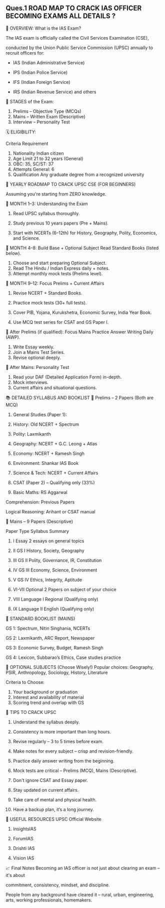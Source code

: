 ## Ques.1 ROAD MAP TO CRACK IAS OFFICER BECOMING EXAMS ALL DETAILS ?

🧭 OVERVIEW: What is the IAS Exam?

The IAS exam is officially called the Civil Services Examination (CSE),

 conducted by the Union Public Service Commission (UPSC) annually to recruit officers for:

- IAS (Indian Administrative Service)
- IPS (Indian Police Service)

- IFS (Indian Foreign Service)
- IRS (Indian Revenue Service) and others

🔁 STAGES of the Exam:

1. Prelims – Objective Type (MCQs)
2. Mains – Written Exam (Descriptive)
3. Interview – Personality Test

🗓️ ELIGIBILITY:

Criteria	Requirement

1. Nationality	Indian citizen
2. Age Limit	21 to 32 years (General)
3. OBC: 35, SC/ST: 37
4. Attempts	General: 6
5. Qualification	Any graduate degree from a recognized university


📅 YEARLY ROADMAP TO CRACK UPSC CSE (FOR BEGINNERS)

Assuming you're starting from ZERO knowledge.

🔹 MONTH 1–3: Understanding the Exam

1. Read UPSC syllabus thoroughly.
2. Study previous 10 years papers (Pre + Mains).

3. Start with NCERTs (6–12th) for History, Geography, Polity, Economics, and Science.

🔹 MONTH 4–8: Build Base + Optional Subject
Read Standard Books (listed below).

1. Choose and start preparing Optional Subject.
2. Read The Hindu / Indian Express daily + notes.
3. Attempt monthly mock tests (Prelims level).

🔹 MONTH 9–12: Focus Prelims + Current Affairs

1. Revise NCERT + Standard Books.
2. Practice mock tests (30+ full tests).

3. Cover PIB, Yojana, Kurukshetra, Economic Survey, India Year Book.
4. Use MCQ test series for CSAT and GS Paper I.

🔹 After Prelims (if qualified): Focus Mains
Practice Answer Writing Daily (AWP).

1. Write Essay weekly.
2. Join a Mains Test Series.
3. Revise optional deeply.

🔹 After Mains: Personality Test

1. Read your DAF (Detailed Application Form) in-depth.
2. Mock interviews.
3. Current affairs and situational questions.

📚 DETAILED SYLLABUS AND BOOKLIST
🔹 Prelims – 2 Papers (Both are MCQ)

1. General Studies (Paper 1):
2. History: Old NCERT + Spectrum

3. Polity: Laxmikanth
4. Geography: NCERT + G.C. Leong + Atlas

5. Economy: NCERT + Ramesh Singh
6. Environment: Shankar IAS Book

7. Science & Tech: NCERT + Current Affairs
8. CSAT (Paper 2) – Qualifying only (33%)

9. Basic Maths: RS Aggarwal

Comprehension: Previous Papers

Logical Reasoning: Arihant or CSAT manual

🔹 Mains – 9 Papers (Descriptive)

Paper	Type	Syllabus Summary

1. I	Essay	2 essays on general topics
2. II	GS I	History, Society, Geography
3. III	GS II	Polity, Governance, IR, Constitution
4. IV	GS III	Economy, Science, Environment
5. V	GS IV	Ethics, Integrity, Aptitude

6. VI-VII	Optional	2 Papers on subject of your choice

7. VIII	Language I	Regional (Qualifying only)
8. IX	Language II	English (Qualifying only)

📘 STANDARD BOOKLIST (MAINS)

GS 1: Spectrum, Nitin Singhania, NCERTs

GS 2: Laxmikanth, ARC Report, Newspaper

GS 3: Economic Survey, Budget, Ramesh Singh

GS 4: Lexicon, Subbarao’s Ethics, Case studies practice

📌 OPTIONAL SUBJECTS (Choose Wisely!)
Popular choices: Geography, PSIR, Anthropology, Sociology, History, Literature

Criteria to Choose:

1. Your background or graduation
2. Interest and availability of material
3. Scoring trend and overlap with GS


🧠 TIPS TO CRACK UPSC

1. Understand the syllabus deeply.
2. Consistency is more important than long hours.

3. Revise regularly – 3 to 5 times before exam.

4. Make notes for every subject – crisp and revision-friendly.
5. Practice daily answer writing from the beginning.

6. Mock tests are critical – Prelims (MCQ), Mains (Descriptive).

7. Don't ignore CSAT and Essay paper.

8. Stay updated on current affairs.

9. Take care of mental and physical health.

10. Have a backup plan, it’s a long journey.

🧾 USEFUL RESOURCES
UPSC Official Website

1. InsightsIAS

2. ForumIAS

3. Drishti IAS

4. Vision IAS

📈 Final Notes
Becoming an IAS officer is not just about clearing an exam – it's about

commitment, consistency, mindset, and discipline. 

People from any background have cleared it – rural, urban, engineering, arts, working professionals, homemakers.


